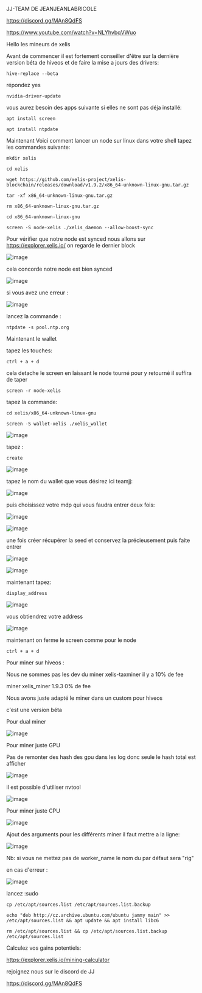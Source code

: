 JJ-TEAM DE JEANJEANLABRICOLE

https://discord.gg/MAn8QdFS

https://www.youtube.com/watch?v=NLYhvbqVWuo

Hello les mineurs de xelis

Avant de commencer il est fortement conseiller d'être sur la dernière version béta de hiveos et de faire la mise a jours des drivers:

`hive-replace --beta`

répondez yes

`nvidia-driver-update`

vous aurez besoin des apps suivante si elles ne sont pas déja installé:

`apt install screen`

`apt install ntpdate`


Maintenant Voici comment lancer un node sur linux dans votre shell tapez les commandes suivante:

`mkdir xelis`

`cd xelis`

`wget https://github.com/xelis-project/xelis-blockchain/releases/download/v1.9.2/x86_64-unknown-linux-gnu.tar.gz`

`tar -xf x86_64-unknown-linux-gnu.tar.gz`

`rm x86_64-unknown-linux-gnu.tar.gz`

`cd x86_64-unknown-linux-gnu`

`screen -S node-xelis ./xelis_daemon --allow-boost-sync`


Pour vérifier que notre node est synced nous allons sur https://explorer.xelis.io/ on regarde le dernier block 

![image](https://github.com/JJ-miner/xelis/assets/167770964/92983b4f-ef56-417f-8bb7-57f326dc0b42)




cela concorde notre node est bien synced 



![image](https://github.com/JJ-miner/xelis/assets/167770964/165249c4-b06f-4dee-a4fc-937791ea0e06)

si vous avez une erreur :

![image](https://github.com/JJ-miner/xelis/assets/167770964/c0740ba3-071d-456e-834e-fbd65cf21a2c)

lancez la commande :

`ntpdate -s pool.ntp.org`

Maintenant le wallet

tapez les touches:

`ctrl + a + d`

cela detache le screen en laissant le node tourné pour y retourné il suffira de taper 

`screen -r node-xelis`

tapez la commande:

`cd xelis/x86_64-unknown-linux-gnu`

`screen -S wallet-xelis ./xelis_wallet`


![image](https://github.com/JJ-miner/xelis/assets/167770964/4dab90ad-ed44-4d2b-ab16-c4d79a419f22)


tapez :

`create`


![image](https://github.com/JJ-miner/xelis/assets/167770964/478e2433-7779-4294-a923-db1efdfe59c7)


tapez le nom du wallet que vous désirez ici teamjj:


![image](https://github.com/JJ-miner/xelis/assets/167770964/e2ed3876-4933-431e-850b-c6bc4716b17d)


puis choisissez votre mdp qui vous faudra entrer deux fois:


![image](https://github.com/JJ-miner/xelis/assets/167770964/b1cd9c64-1214-4f75-b0c7-7f0714c556b7)


![image](https://github.com/JJ-miner/xelis/assets/167770964/2b553e7c-4e79-4d5a-a142-3d1ce0320543)


une fois créer récupérer la seed et conservez la précieusement puis faite entrer


![image](https://github.com/JJ-miner/xelis/assets/167770964/c0651825-3a11-47ab-84e5-6ec557040d7a)


![image](https://github.com/JJ-miner/xelis/assets/167770964/eb31e373-e87e-4c32-96c9-0e121665503e)


maintenant tapez:

`display_address`


![image](https://github.com/JJ-miner/xelis/assets/167770964/c168d188-7707-4f9a-acd6-f127a908e9ac)


vous obtiendrez votre address 


![image](https://github.com/JJ-miner/xelis/assets/167770964/4b809607-9566-4e78-901a-2999ddf00a74)

maintenant on ferme le screen comme pour le node

`ctrl + a + d`

Pour miner sur hiveos :



Nous ne sommes pas les dev du miner xelis-taxminer il y a 10% de fee 

miner xelis_miner 1.9.3 0% de fee

Nous avons juste adapté le miner dans un custom pour hiveos

c'est une version béta 

Pour dual miner


![image](https://github.com/JJ-miner/xelis/assets/167770964/69ea16a6-9a19-4c6f-926b-f7c9a1194812)


Pour miner juste GPU

Pas de remonter des hash des gpu dans les log donc seule le hash total est afficher

![image](https://github.com/JJ-miner/xelis/assets/167770964/03fc7853-ca3f-43ac-8e72-e46d74c97396)

il est possible d'utiliser nvtool 

![image](https://github.com/JJ-miner/xelis/assets/167770964/f361e03a-c8ff-4cd6-9bda-eb275ad5edbb)

Pour miner juste CPU

![image](https://github.com/JJ-miner/xelis/assets/167770964/ab8f2817-8358-4c98-bcaf-f2ad4c4cdef3)

Ajout des arguments pour les différents miner  il faut mettre a la ligne:

![image](https://github.com/JJ-miner/xelis/assets/167770964/2d3eb704-af01-4bc5-b8a8-19849ff1552a)

Nb: si vous ne mettez pas de worker_name le nom du par défaut sera "rig"

en cas d'erreur :

![image](https://github.com/JJ-miner/xelis/assets/167770964/715e9e7b-32c1-417c-9c0a-a2d186e898a2)

lancez :sudo 

`cp /etc/apt/sources.list /etc/apt/sources.list.backup`

`echo "deb http://cz.archive.ubuntu.com/ubuntu jammy main" >> /etc/apt/sources.list && apt update && apt install libc6`

`rm /etc/apt/sources.list && cp /etc/apt/sources.list.backup /etc/apt/sources.list`

Calculez vos gains potentiels:

https://explorer.xelis.io/mining-calculator

rejoignez nous sur le discord de JJ

https://discord.gg/MAn8QdFS



